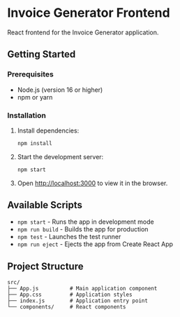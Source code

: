 # Invoice Generator Frontend

React frontend for the Invoice Generator application.

## Getting Started

### Prerequisites
- Node.js (version 16 or higher)
- npm or yarn

### Installation

1. Install dependencies:
   ```bash
   npm install
   ```

2. Start the development server:
   ```bash
   npm start
   ```

3. Open [http://localhost:3000](http://localhost:3000) to view it in the browser.

## Available Scripts

- `npm start` - Runs the app in development mode
- `npm run build` - Builds the app for production
- `npm test` - Launches the test runner
- `npm run eject` - Ejects the app from Create React App

## Project Structure

```
src/
├── App.js          # Main application component
├── App.css         # Application styles
├── index.js        # Application entry point
└── components/     # React components
```
